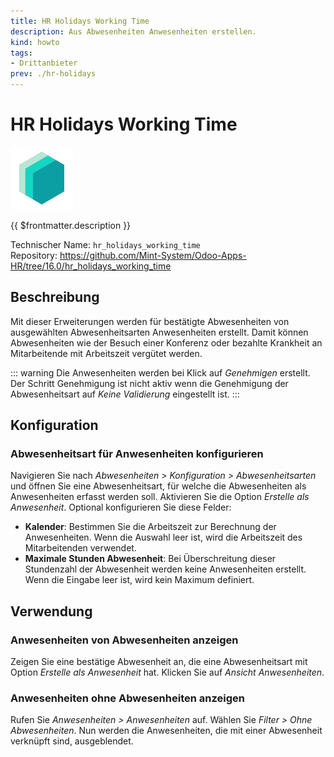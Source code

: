 ```yaml
---
title: HR Holidays Working Time
description: Aus Abwesenheiten Anwesenheiten erstellen.
kind: howto
tags:
- Drittanbieter
prev: ./hr-holidays
---
```

# HR Holidays Working Time
![icon_oms_box](attachments/icons_odoo_mint_system.png)

{{ $frontmatter.description }}

Technischer Name: `hr_holidays_working_time`\
Repository: <https://github.com/Mint-System/Odoo-Apps-HR/tree/16.0/hr_holidays_working_time>

## Beschreibung

Mit dieser Erweiterungen werden für bestätigte Abwesenheiten von ausgewählten Abwesenheitsarten Anwesenheiten erstellt. Damit können Abwesenheiten wie der Besuch einer Konferenz oder bezahlte Krankheit an Mitarbeitende mit Arbeitszeit vergütet werden. 

::: warning
Die Anwesenheiten werden bei Klick auf *Genehmigen* erstellt. Der Schritt Genehmigung ist nicht aktiv wenn die Genehmigung der Abwesenheitsart auf *Keine Validierung* eingestellt ist. 
:::

## Konfiguration

### Abwesenheitsart für Anwesenheiten konfigurieren

Navigieren Sie nach *Abwesenheiten > Konfiguration > Abwesenheitsarten* und öffnen Sie eine Abwesenheitsart, für welche die Abwesenheiten als Anwesenheiten erfasst werden soll. Aktivieren Sie die Option *Erstelle als Anwesenheit*. Optional konfigurieren Sie diese Felder:

* **Kalender**: Bestimmen Sie die Arbeitszeit zur Berechnung der Anwesenheiten. Wenn die Auswahl leer ist, wird die Arbeitszeit des Mitarbeitenden verwendet.
* **Maximale Stunden Abwesenheit**: Bei Überschreitung dieser Stundenzahl der Abwesenheit werden keine Anwesenheiten erstellt. Wenn die Eingabe leer ist, wird kein Maximum definiert.

## Verwendung

### Anwesenheiten von Abwesenheiten anzeigen

Zeigen Sie eine bestätige Abwesenheit an, die eine Abwesenheitsart mit Option *Erstelle als Anwesenheit* hat. Klicken Sie auf *Ansicht Anwesenheiten*.

### Anwesenheiten ohne Abwesenheiten anzeigen

Rufen Sie *Anwesenheiten > Anwesenheiten* auf. Wählen Sie *Filter > Ohne Abwesenheiten*. Nun werden die Anwesenheiten, die mit einer Abwesenheit verknüpft sind, ausgeblendet.

